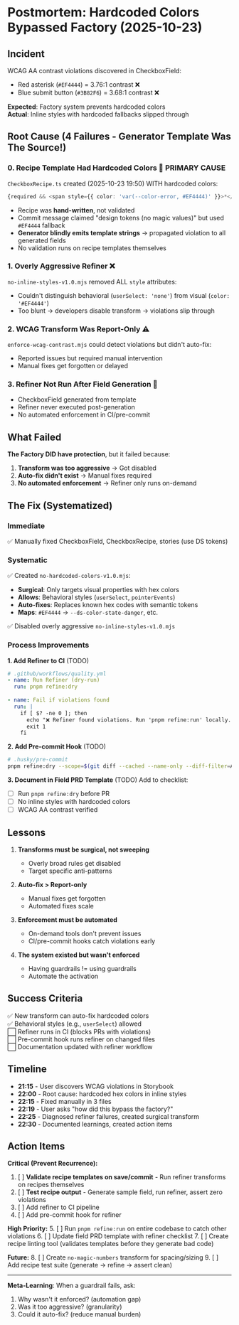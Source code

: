 # Postmortem: Hardcoded Colors Bypassed Factory (2025-10-23)

## Incident
WCAG AA contrast violations discovered in CheckboxField:
- Red asterisk (`#EF4444`) = 3.76:1 contrast ❌
- Blue submit button (`#3B82F6`) = 3.68:1 contrast ❌

**Expected**: Factory system prevents hardcoded colors  
**Actual**: Inline styles with hardcoded fallbacks slipped through

## Root Cause (4 Failures - Generator Template Was The Source!)

### 0. Recipe Template Had Hardcoded Colors 🔴 **PRIMARY CAUSE**
`CheckboxRecipe.ts` created (2025-10-23 19:50) WITH hardcoded colors:
```typescript
{required && <span style={{ color: 'var(--color-error, #EF4444)' }}>*</span>}
```
- Recipe was **hand-written**, not validated
- Commit message claimed "design tokens (no magic values)" but used `#EF4444` fallback
- **Generator blindly emits template strings** → propagated violation to all generated fields
- No validation runs on recipe templates themselves

### 1. Overly Aggressive Refiner ❌
`no-inline-styles-v1.0.mjs` removed ALL `style` attributes:
- Couldn't distinguish behavioral (`userSelect: 'none'`) from visual (`color: '#EF4444'`)
- Too blunt → developers disable transform → violations slip through

### 2. WCAG Transform Was Report-Only ⚠️
`enforce-wcag-contrast.mjs` could detect violations but didn't auto-fix:
- Reported issues but required manual intervention
- Manual fixes get forgotten or delayed

### 3. Refiner Not Run After Field Generation 🚫
- CheckboxField generated from template
- Refiner never executed post-generation
- No automated enforcement in CI/pre-commit

## What Failed

**The Factory DID have protection**, but it failed because:

1. **Transform was too aggressive** → Got disabled
2. **Auto-fix didn't exist** → Manual fixes required
3. **No automated enforcement** → Refiner only runs on-demand

## The Fix (Systematized)

### Immediate
✅ Manually fixed CheckboxField, CheckboxRecipe, stories (use DS tokens)

### Systematic
✅ Created `no-hardcoded-colors-v1.0.mjs`:
- **Surgical**: Only targets visual properties with hex colors
- **Allows**: Behavioral styles (`userSelect`, `pointerEvents`)
- **Auto-fixes**: Replaces known hex codes with semantic tokens
- **Maps**: `#EF4444` → `--ds-color-state-danger`, etc.

✅ Disabled overly aggressive `no-inline-styles-v1.0.mjs`

### Process Improvements

**1. Add Refiner to CI** (TODO)
```yaml
# .github/workflows/quality.yml
- name: Run Refiner (dry-run)
  run: pnpm refine:dry
  
- name: Fail if violations found
  run: |
    if [ $? -ne 0 ]; then
      echo "❌ Refiner found violations. Run 'pnpm refine:run' locally."
      exit 1
    fi
```

**2. Add Pre-commit Hook** (TODO)
```sh
# .husky/pre-commit
pnpm refine:dry --scope=$(git diff --cached --name-only --diff-filter=ACM | grep -E '\.(ts|tsx)$')
```

**3. Document in Field PRD Template** (TODO)
Add to checklist:
- [ ] Run `pnpm refine:dry` before PR
- [ ] No inline styles with hardcoded colors
- [ ] WCAG AA contrast verified

## Lessons

1. **Transforms must be surgical, not sweeping**
   - Overly broad rules get disabled
   - Target specific anti-patterns

2. **Auto-fix > Report-only**
   - Manual fixes get forgotten
   - Automated fixes scale

3. **Enforcement must be automated**
   - On-demand tools don't prevent issues
   - CI/pre-commit hooks catch violations early

4. **The system existed but wasn't enforced**
   - Having guardrails != using guardrails
   - Automate the activation

## Success Criteria

✅ New transform can auto-fix hardcoded colors  
✅ Behavioral styles (e.g., `userSelect`) allowed  
⬜ Refiner runs in CI (blocks PRs with violations)  
⬜ Pre-commit hook runs refiner on changed files  
⬜ Documentation updated with refiner workflow  

## Timeline
- **21:15** - User discovers WCAG violations in Storybook
- **22:00** - Root cause: hardcoded hex colors in inline styles
- **22:15** - Fixed manually in 3 files
- **22:19** - User asks "how did this bypass the factory?"
- **22:25** - Diagnosed refiner failures, created surgical transform
- **22:30** - Documented learnings, created action items

## Action Items

**Critical (Prevent Recurrence):**
1. [ ] **Validate recipe templates on save/commit** - Run refiner transforms on recipes themselves
2. [ ] **Test recipe output** - Generate sample field, run refiner, assert zero violations
3. [ ] Add refiner to CI pipeline
4. [ ] Add pre-commit hook for refiner

**High Priority:**
5. [ ] Run `pnpm refine:run` on entire codebase to catch other violations
6. [ ] Update field PRD template with refiner checklist
7. [ ] Create recipe linting tool (validates templates before they generate bad code)

**Future:**
8. [ ] Create `no-magic-numbers` transform for spacing/sizing
9. [ ] Add recipe test suite (generate → refine → assert clean)

---

**Meta-Learning**: When a guardrail fails, ask:
1. Why wasn't it enforced? (automation gap)
2. Was it too aggressive? (granularity)
3. Could it auto-fix? (reduce manual burden)
